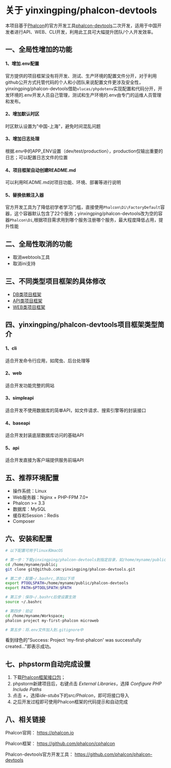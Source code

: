 # 关于 yinxingping/phalcon-devtools

本项目基于[Phalcon](https://phalcon.io)的官方开发工具[phalcon-devtools](https://github.com/phalcon/phalcon-devtools)二次开发，适用于中国开发者进行API、WEB、CLI开发，利用此工具可大幅提升团队/个人开发效率。

一、全局性增加的功能
---
#### 1、增加.env配置

官方提供的项目框架没有将开发、测试、生产环境的配置文件分开，对于利用github公开方式托管代码的个人和小团队来说配置文件更涉及安全性，yinxingping/phalcon-devtools借助`vlucas/phpdotenv`实现配置和代码分开，开发环境的.env开发人员自己管理，测试和生产环境的.env由专门的运维人员管理和发布。

#### 2、增加默认时区

时区默认设置为"中国-上海"，避免时间混乱问题

#### 3、增加日志处理

根据.env中的APP_ENV设置（dev/test/production），production仅输出重要的日志；可以配置日志文件的位置

#### 4、项目框架自动创建README.md

可以利用README.md对项目功能、环境、部署等进行说明

#### 5、替换依赖注入器

官方开发工具为了降低初学者学习门槛，直接使用`Phalcon\Di\FactoryDefault`容器，这个容器默认包含了22个服务；yinxingping/phalcon-devtools改为空的容器`Phalcon\Di`,根据项目需求用到哪个服务注册哪个服务，最大程度降低占用，提升性能

二、全局性取消的功能
---
* 取消webtools工具
* 取消ini支持

三、不同类型项目框架的具体修改
---
* [DB类项目框架](./DB.md)
* [API类项目框架](./API.md)
* [WEB类项目框架](./WEB.md)

四、yinxingping/phalcon-devtools项目框架类型简介
---
#### 1、cli
适合开发命令行应用，如爬虫、后台处理等

#### 2、web
适合开发功能完整的网站

#### 3、simpleapi
适合开发不使用数据库的简单API，如文件请求、搜索引擎等的封装接口

#### 4、baseapi
适合开发封装底层数据库访问的基础API

#### 5、api
适合开发直接为客户端提供服务前端API

五、推荐环境配置
---
* 操作系统：Linux
* Web服务器：Nginx + PHP-FPM 7.0+
* Phalcon >= 3.3
* 数据库：MySQL
* 缓存和Session：Redis
* Composer

六、安装和配置
---

```bash
# 以下配置可用于linux和macOS

# 第一步：下载yinxingping/phalcon-devtools到指定目录，如/home/myname/public
cd /home/myname/public;
git clone git@github.com:yinxingping/phalcon-devtools.git

# 第二步：配置~/.bashrc,添加以下项
export PTOOLSPATH=/home/myname/public/phalcon-devtools
export PATH=$PTOOLSPATH:$PATH

# 第三步：保存~/.bashrc后使设置生效
source ~/.bashrc

# 第四步：验证
cd /home/myname/Workspace;
phalcon project my-first-phalcon microweb

# 第五步：将.env文件加入到.gitignore中
```

看到绿色的"Success: Project 'my-first-phalcon' was successfully created..."即表示成功。

七、phpstorm自动完成设置
---
1. 下载[Phalcon框架接口包](https://github.com/phalcon/ide-stubs)；
2. phpstorm新建项目后，右键点击 *External Libraries*，选择 *Configure PHP Include Paths*
3. 点击 *+*，选择*ide-stubs*下的*src/Phalcon*，即可将接口导入
4. 之后开发过程即可使用Phalcon框架的代码提示和自动完成


八、相关链接
---

Phalcon官网：
https://phalcon.io

Phalcon框架：
https://github.com/phalcon/cphalcon

Phalcon-devtools官方开发工具：
https://github.com/phalcon/phalcon-devtools

